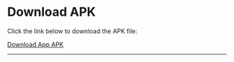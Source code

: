 # Download APK

Click the link below to download the APK file:

[Download App APK](https://drive.google.com/file/d/1b9Hsj-JnItEsQ6BWyfI8-ZT1IVWmkVWZ/view?usp=sharing)

---
